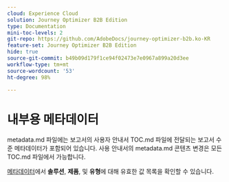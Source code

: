 ```yaml
---
cloud: Experience Cloud
solution: Journey Optimizer B2B Edition
type: Documentation
mini-toc-levels: 2
git-repo: https://github.com/AdobeDocs/journey-optimizer-b2b.ko-KR
feature-set: Journey Optimizer B2B Edition
hide: true
source-git-commit: b49b09d179f1ce94f02473e7e0967a899a20d3ee
workflow-type: tm+mt
source-wordcount: '53'
ht-degree: 98%

---
```



# 내부용 메타데이터

metadata.md 파일에는 보고서의 사용자 안내서 TOC.md 파일에 전달되는 보고서 수준 메타데이터가 포함되어 있습니다. 사용 안내서의 metadata.md 콘텐츠 변경은 모든 TOC.md 파일에서 가능합니다.

[메타데이터](https://experienceleague.adobe.com/docs/authoring-guide-exl/using/editing/user-guide-setup/metadata.html)에서 **솔루션**, **제품**, 및 **유형**&#x200B;에 대해 유효한 값 목록을 확인할 수 있습니다.
